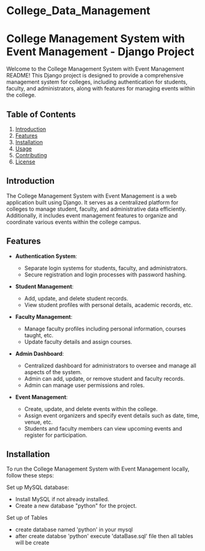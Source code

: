 # College_Data_Management
# College Management System with Event Management - Django Project

Welcome to the College Management System with Event Management README! This Django project is designed to provide a comprehensive management system for colleges, including authentication for students, faculty, and administrators, along with features for managing events within the college.

## Table of Contents

1. [Introduction](#introduction)
2. [Features](#features)
3. [Installation](#installation)
4. [Usage](#usage)
5. [Contributing](#contributing)
6. [License](#license)

## Introduction

The College Management System with Event Management is a web application built using Django. It serves as a centralized platform for colleges to manage student, faculty, and administrative data efficiently. Additionally, it includes event management features to organize and coordinate various events within the college campus.

## Features

- **Authentication System**:
  - Separate login systems for students, faculty, and administrators.
  - Secure registration and login processes with password hashing.

- **Student Management**:
  - Add, update, and delete student records.
  - View student profiles with personal details, academic records, etc.

- **Faculty Management**:
  - Manage faculty profiles including personal information, courses taught, etc.
  - Update faculty details and assign courses.

- **Admin Dashboard**:
  - Centralized dashboard for administrators to oversee and manage all aspects of the system.
  - Admin can add, update, or remove student and faculty records.
  - Admin can manage user permissions and roles.

- **Event Management**:
  - Create, update, and delete events within the college.
  - Assign event organizers and specify event details such as date, time, venue, etc.
  - Students and faculty members can view upcoming events and register for participation.

## Installation

To run the College Management System with Event Management locally, follow these steps:

Set up MySQL database:

- Install MySQL if not already installed.
- Create a new database "python" for the project.

Set up of Tables
- create database named 'python' in your mysql
- after create databse 'python' execute 'dataBase.sql' file then all tables will be create
